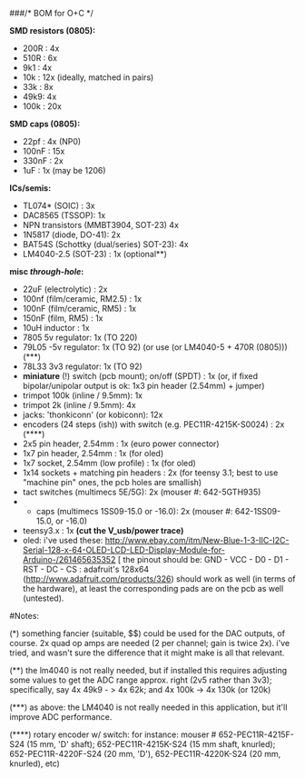 ###/* BOM for O+C */


**SMD resistors (0805):**

- 200R :         4x 
- 510R :         6x 
- 9k1 :          4x
- 10k :          12x (ideally, matched in pairs) 
- 33k :          8x  
- 49k9:          4x
- 100k :         20x

**SMD caps (0805):**

- 22pf  : 4x (NP0)
- 100nF : 15x  
- 330nF : 2x 
- 1uF   : 1x (may be 1206)

**ICs/semis:**

- TL074* (SOIC) : 3x  
- DAC8565 (TSSOP): 1x
- NPN transistors (MMBT3904, SOT-23) 4x
- 1N5817 (diode, DO-41): 2x
- BAT54S (Schottky (dual/series) SOT-23): 4x
- LM4040-2.5 (SOT-23) : 1x (optional**)

**misc *through-hole*:**

- 22uF  (electrolytic) : 2x
- 100nf (film/ceramic, RM2.5) : 1x
- 100nF (film/ceramic, RM5)   : 1x
- 150nF (film, RM5)   : 1x
- 10uH inductor : 1x 
- 7805   5v regulator: 1x (TO 220)
- 79L05 -5v regulator: 1x (TO 92) (or use (or LM4040-5 + 470R (0805))) (***)
- 78L33 3v3 regulator: 1x (TO 92)
- **miniature** (!) switch (pcb mount); on/off (SPDT) : 1x (or, if fixed bipolar/unipolar output is ok: 1x3 pin header (2.54mm) + jumper)
- trimpot 100k (inline / 9.5mm): 1x
- trimpot 2k   (inline / 9.5mm): 4x
- jacks: 'thonkiconn' (or kobiconn): 12x
- encoders (24 steps (ish)) with switch (e.g. PEC11R-4215K-S0024) : 2x (****)
- 2x5 pin header, 2.54mm : 1x (euro power connector)
- 1x7 pin header, 2.54mm : 1x (for oled)
- 1x7 socket, 2.54mm (low profile) : 1x (for oled)
- 1x14 sockets + matching pin headers : 2x (for teensy 3.1; best to use "machine pin" ones, the pcb holes are smallish)
- tact switches (multimecs 5E/5G): 2x (mouser #: 642-5GTH935)
- + caps (multimecs 1SS09-15.0 or -16.0): 2x (mouser #: 642-1SS09-15.0, or -16.0)
- teensy3.x : 1x **(cut the V_usb/power trace)**
- oled: i've used these: http://www.ebay.com/itm/New-Blue-1-3-IIC-I2C-Serial-128-x-64-OLED-LCD-LED-Display-Module-for-Arduino-/261465635352  [ the pinout should be: GND - VCC - D0 - D1 - RST - DC - CS  : adafruit's 128x64 (http://www.adafruit.com/products/326) should work as well (in terms of the hardware), at least the corresponding pads are on the pcb as well (untested).


#Notes:


(*) something fancier (suitable, $$) could be used for the DAC outputs, of course. 2x quad op amps are needed (2 per channel; gain is twice 2x). i've tried, and wasn't sure the difference that it might make is all that relevant.

(**) the lm4040 is not really needed, but if installed this requires adjusting some values to get the ADC range approx. right (2v5 rather than 3v3); specifically, say 4x 49k9 - > 4x 62k; and 4x 100k -> 4x 130k (or 120k)
 
(***) as above: the LM4040 is not really needed in this application, but it'll improve ADC performance.

(****)  rotary encoder w/ switch: for instance: mouser # 652-PEC11R-4215F-S24 (15 mm, 'D' shaft); 652-PEC11R-4215K-S24 (15 mm shaft, knurled); 652-PEC11R-4220F-S24 (20 mm, 'D'), 652-PEC11R-4220K-S24 (20 mm, knurled), etc)


